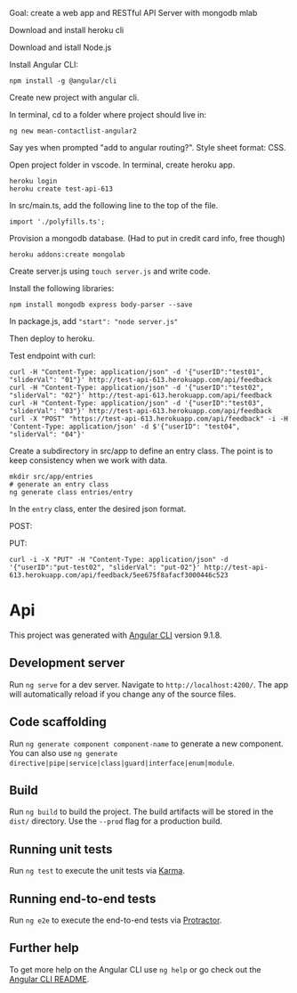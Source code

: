 Goal: create a web app and RESTful API Server with mongodb mlab

Download and install heroku cli

Download and istall Node.js

Install Angular CLI: 
```
npm install -g @angular/cli
```

Create new project with angular cli. 

In terminal, cd to a folder where project should live in:
```
ng new mean-contactlist-angular2
```
Say yes when prompted "add to angular routing?". Style sheet format: CSS. 

Open project folder in vscode. In terminal, create heroku app. 
```
heroku login
heroku create test-api-613
```

In src/main.ts, add the following line to the top of the file.
```
import './polyfills.ts';
```

Provision a mongodb database. (Had to put in credit card info, free though)
```
heroku addons:create mongolab
```

Create server.js using ```touch server.js``` and write code.

Install the following libraries:
```
npm install mongodb express body-parser --save
```

In package.js, add ```"start": "node server.js"```

Then deploy to heroku.

Test endpoint with curl:
```
curl -H "Content-Type: application/json" -d '{"userID":"test01", "sliderVal": "01"}' http://test-api-613.herokuapp.com/api/feedback
curl -H "Content-Type: application/json" -d '{"userID":"test02", "sliderVal": "02"}' http://test-api-613.herokuapp.com/api/feedback
curl -H "Content-Type: application/json" -d '{"userID":"test03", "sliderVal": "03"}' http://test-api-613.herokuapp.com/api/feedback
curl -X "POST" "https://test-api-613.herokuapp.com/api/feedback" -i -H 'Content-Type: application/json' -d $'{"userID": "test04", "sliderVal": "04"}'
```

Create a subdirectory in src/app to define an entry class. The point is to keep consistency when we work with data. 
```
mkdir src/app/entries
# generate an entry class
ng generate class entries/entry
```

In the ```entry``` class, enter the desired json format. 

POST:

PUT:
```
curl -i -X "PUT" -H "Content-Type: application/json" -d '{"userID":"put-test02", "sliderVal": "put-02"}' http://test-api-613.herokuapp.com/api/feedback/5ee675f8afacf3000446c523
```



# Api

This project was generated with [Angular CLI](https://github.com/angular/angular-cli) version 9.1.8.

## Development server

Run `ng serve` for a dev server. Navigate to `http://localhost:4200/`. The app will automatically reload if you change any of the source files.

## Code scaffolding

Run `ng generate component component-name` to generate a new component. You can also use `ng generate directive|pipe|service|class|guard|interface|enum|module`.

## Build

Run `ng build` to build the project. The build artifacts will be stored in the `dist/` directory. Use the `--prod` flag for a production build.

## Running unit tests

Run `ng test` to execute the unit tests via [Karma](https://karma-runner.github.io).

## Running end-to-end tests

Run `ng e2e` to execute the end-to-end tests via [Protractor](http://www.protractortest.org/).

## Further help

To get more help on the Angular CLI use `ng help` or go check out the [Angular CLI README](https://github.com/angular/angular-cli/blob/master/README.md).
